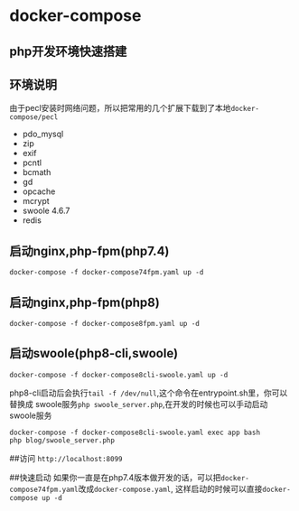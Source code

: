 # docker-compose
## php开发环境快速搭建
## 环境说明
由于pecl安装时网络问题，所以把常用的几个扩展下载到了本地`docker-compose/pecl`
- pdo_mysql
- zip
- exif
- pcntl 
- bcmath
- gd
- opcache
- mcrypt
- swoole 4.6.7 
- redis

## 启动nginx,php-fpm(php7.4)
``
docker-compose -f docker-compose74fpm.yaml up -d
``
## 启动nginx,php-fpm(php8)
```docker-compose -f docker-compose8fpm.yaml up -d```

## 启动swoole(php8-cli,swoole)
```docker-compose -f docker-compose8cli-swoole.yaml up -d```

php8-cli启动后会执行`tail -f /dev/null`,这个命令在entrypoint.sh里，你可以替换成
swoole服务```php swoole_server.php```,在开发的时候也可以手动启动swoole服务
```
docker-compose -f docker-compose8cli-swoole.yaml exec app bash
php blog/swoole_server.php

```

##访问
``http://localhost:8099``

##快速启动
如果你一直是在php7.4版本做开发的话，可以把`docker-compose74fpm.yaml`改成`docker-compose.yaml`,
这样启动的时候可以直接`docker-compose up -d`
